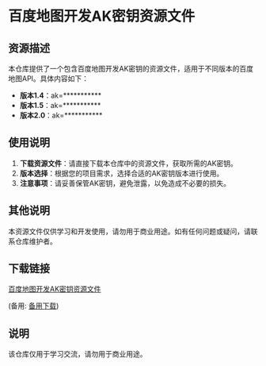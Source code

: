 # 百度地图开发AK密钥资源文件

## 资源描述

本仓库提供了一个包含百度地图开发AK密钥的资源文件，适用于不同版本的百度地图API。具体内容如下：

- **版本1.4**：ak=***********
- **版本1.5**：ak=***********
- **版本2.0**：ak=***********

## 使用说明

1. **下载资源文件**：请直接下载本仓库中的资源文件，获取所需的AK密钥。
2. **版本选择**：根据您的项目需求，选择合适的AK密钥版本进行使用。
3. **注意事项**：请妥善保管AK密钥，避免泄露，以免造成不必要的损失。

## 其他说明

本资源文件仅供学习和开发使用，请勿用于商业用途。如有任何问题或疑问，请联系仓库维护者。

## 下载链接
[百度地图开发AK密钥资源文件](https://pan.quark.cn/s/6ff3f093db20) 

(备用: [备用下载](https://pan.baidu.com/s/1Vjfl8HSGjBqww31jyf7F0g?pwd=1234))

## 说明

该仓库仅用于学习交流，请勿用于商业用途。
